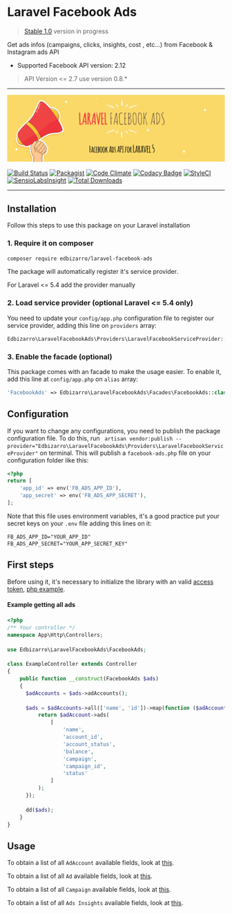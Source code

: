 # Laravel Facebook Ads

> [Stable 1.0](https://github.com/edbizarro/laravel-facebook-ads/tree/1.0) version in progress

Get ads infos (campaigns, clicks, insights, cost , etc...) from Facebook & Instagram ads API

* Supported Facebook API version: 2.12

> API Version <= 2.7 use version 0.8.*
---
<p align="center">

![logo](laravel-facebook-ads.png)
</p>

<p align="center">

[![Build Status](https://semaphoreci.com/api/v1/edbizarro/laravel-facebook-ads/branches/master/badge.svg)](https://semaphoreci.com/edbizarro/laravel-facebook-ads)
[![Packagist](https://img.shields.io/packagist/v/edbizarro/laravel-facebook-ads.svg)](https://packagist.org/packages/edbizarro/laravel-facebook-ads) [![Code Climate](https://codeclimate.com/github/edbizarro/laravel-facebook-ads/badges/gpa.svg)](https://codeclimate.com/github/edbizarro/laravel-facebook-ads) [![Codacy Badge](https://api.codacy.com/project/badge/grade/d6deeeac233847dba57afb5c07ccad4b)](https://www.codacy.com/app/edbizarro/laravel-facebook-ads) [![StyleCI](https://styleci.io/repos/55666212/shield)](https://styleci.io/repos/55666212) [![SensioLabsInsight](https://insight.sensiolabs.com/projects/f5001994-d22b-45a1-aa50-d4ac356cd42f/mini.png)](https://insight.sensiolabs.com/projects/f5001994-d22b-45a1-aa50-d4ac356cd42f) [![Total Downloads](http://img.shields.io/packagist/dm/edbizarro/laravel-facebook-ads.svg)](https://packagist.org/packages/edbizarro/laravel-facebook-ads)

</p>

---

## Installation

Follow this steps to use this package on your Laravel installation

### 1. Require it on composer

```bash
composer require edbizarro/laravel-facebook-ads
```

The package will automatically register it's service provider.

For Laravel <= 5.4 add the provider manually

### 2. Load service provider (optional Laravel <= 5.4 only)

You need to update your `config/app.php` configuration file to register our service provider, adding this line on `providers` array:

```php
Edbizarro\LaravelFacebookAds\Providers\LaravelFacebookServiceProvider::class
```

### 3. Enable the facade (optional)

This package comes with an facade to make the usage easier. To enable it, add this line at `config/app.php` on `alias` array:

```php
'FacebookAds' => Edbizarro\LaravelFacebookAds\Facades\FacebookAds::class
```

## Configuration

If you want to change any configurations, you need to publish the package configuration file. To do this, run ` artisan vendor:publish --provider="Edbizarro\LaravelFacebookAds\Providers\LaravelFacebookServiceProvider"` on terminal.
This will publish a `facebook-ads.php` file on your configuration folder like this:

```php
<?php
return [
    'app_id' => env('FB_ADS_APP_ID'),
    'app_secret' => env('FB_ADS_APP_SECRET'),
];
```

Note that this file uses environment variables, it's a good practice put your secret keys on your `.env` file adding this lines on it:


```
FB_ADS_APP_ID="YOUR_APP_ID"
FB_ADS_APP_SECRET="YOUR_APP_SECRET_KEY"
```

## First steps

Before using it, it's necessary to initialize the library with an valid [access token](https://developers.facebook.com/docs/facebook-login/access-tokens#usertokens), [php example](https://github.com/facebook/php-graph-sdk/blob/master/docs/examples/facebook_login.md).

#### Example getting all ads

```php
<?php
/** Your controller */
namespace App\Http\Controllers;

use Edbizarro\LaravelFacebookAds\FacebookAds;

class ExampleController extends Controller
{
    public function __construct(FacebookAds $ads)
    {
      $adAccounts = $ads->adAccounts();

      $ads = $adAccounts->all(['name', 'id'])->map(function ($adAccount) {
          return $adAccount->ads(
              [
                  'name',
                  'account_id',
                  'account_status',
                  'balance',
                  'campaign',
                  'campaign_id',
                  'status'
              ]
          );
      });

      dd($ads);
    }
}
```

## Usage

To obtain a list of all `AdAccount` available fields, look at [this](https://github.com/facebook/facebook-php-ads-sdk/blob/master/src/FacebookAds/Object/Fields/AdAccountFields.php).

To obtain a list of all `Ad` available fields, look at [this](https://github.com/facebook/facebook-php-ads-sdk/blob/master/src/FacebookAds/Object/Fields/AdFields.php).

To obtain a list of all `Campaign` available fields, look at [this](https://github.com/facebook/facebook-php-ads-sdk/blob/master/src/FacebookAds/Object/Fields/CampaignFields.php).

To obtain a list of all `Ads Insights` available fields, look at [this](https://github.com/facebook/facebook-php-ads-sdk/blob/master/src/FacebookAds/Object/Fields/AdsInsightsFields.php).
